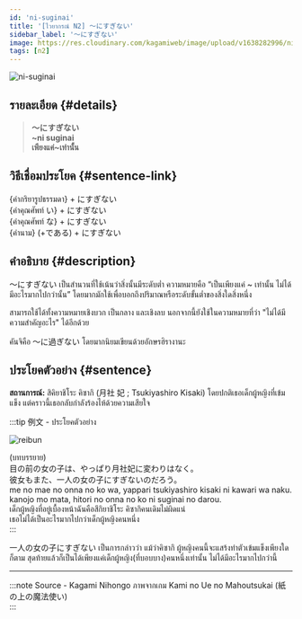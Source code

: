 ```yaml
---
id: 'ni-suginai'
title: '[ไวยากรณ์ N2] 〜にすぎない'
sidebar_label: '〜にすぎない'
image: https://res.cloudinary.com/kagamiweb/image/upload/v1638282996/nihongo/grammar/n2/reibun/ni-suginai.jpg
tags: [n2]
---
```


![ni-suginai](https://res.cloudinary.com/kagamiweb/image/upload/v1640445089/nihongo/grammar/n2/ni-suginai.jpg)

## รายละเอียด {#details}

> **〜にすぎない**  
> **~ni suginai**  
> **เพียงแค่~เท่านั้น**

## วิธีเชื่อมประโยค {#sentence-link}

{คำกริยารูปธรรมดา} + にすぎない  
{คำคุณศัพท์ い} + にすぎない  
{คำคุณศัพท์ な} + にすぎない  
{คำนาม} (+である) + にすぎない  

## คำอธิบาย {#description}

〜にすぎない เป็นสำนวนที่ใช้เน้นว่าสิ่งนั้นมีระดับต่ำ ความหมายคือ “เป็นเพียงแค่ ~ เท่านั้น ไม่ได้มีอะไรมากไปกว่านั้น”  โดยมากมักใช้เพื่อบอกถึงปริมาณหรือระดับขั้นต่ำของสิ่งใดสิ่งหนึ่ง

สามารถใช้ได้ทั้งความหมายเชิงบวก เป็นกลาง และเชิงลบ นอกจากนี้ยังใช้ในความหมายที่ว่า "ไม่ได้มีความสำคัญอะไร" ได้อีกด้วย

คันจิคือ 〜に過ぎない โดยมากนิยมเขียนด้วยอักษรฮิรางานะ

## ประโยคตัวอย่าง {#sentence}

**สถานการณ์:** สิคิยาชิโระ คิซากิ (月社 妃 ; Tsukiyashiro Kisaki) โดยปกติเธอเด็กผู้หญิงที่เข้มแข็ง แต่คราวนี้เธอกลับกำลังร้องไห้ด้วยความเสียใจ

:::tip 例文 - ประโยคตัวอย่าง

![reibun](https://res.cloudinary.com/kagamiweb/image/upload/v1638282996/nihongo/grammar/n2/reibun/ni-suginai.jpg)

(บทบรรยาย)  
目の前の女の子は、やっぱり月社妃に変わりはなく。  
彼女もまた、一人の女の子にすぎないのだろう。  
me no mae no onna no ko wa, yappari tsukiyashiro kisaki ni kawari wa naku.  
kanojo mo mata, hitori no onna no ko ni suginai no darou.  
เด็กผู้หญิงที่อยู่เบื้องหน้าฉันคือสึกิยาชิโระ คิซากิคนเดิมไม่ผิดแน่  
เธอไม่ได้เป็นอะไรมากไปกว่าเด็กผู้หญิงคนหนึ่ง  
:::

一人の女の子にすぎない เป็นการกล่าวว่า แม้ว่าคิซากิ ผู้หญิงคนนี้จะแสร้งทำตัวเข้มแข็งเพียงใดก็ตาม สุดท้ายแล้วก็เป็นได้เพียงแค่เด็กผู้หญิง(ที่บอบบาง)คนหนึ่งเท่านั้น ไม่ได้มีอะไรมากไปกว่านี้

---
:::note Source - Kagami Nihongo
ภาพจากเกม Kami no Ue no Mahoutsukai (紙の上の魔法使い)   
:::